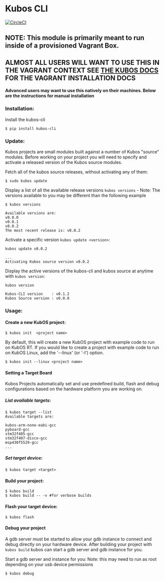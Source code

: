 # Kubos CLI
[![CircleCI](https://circleci.com/gh/kubos/kubos-cli.svg?style=svg)](https://circleci.com/gh/kubos/kubos-cli)

## NOTE: This module is primarily meant to run inside of a provisioned Vagrant Box.
## ALMOST ALL USERS WILL WANT TO USE THIS IN THE VAGRANT CONTEXT SEE [THE KUBOS DOCS](http://docs.kubos.co) FOR THE VAGRANT INSTALLATION DOCS

#### Advanced users may want to use this natively on their machines. Below are the instructions for manual installation

### Installation:

Install the kubos-cli

```
$ pip install kubos-cli
```
### Update:
Kubos projects are small modules built against a number of Kubos "source" modules. Before working on your project you will
need to specify and activate a released version of the Kubos source modules.

Fetch all of the kubos source releases, without activating any of them:
```
$ sudo kubos update
```

Display a list of all the available release versions `kubos versions` - Note: The versions available to you may be different than the following example
```
$ kubos versions

Available versions are:
v0.0.0
v0.0.1
v0.0.2
The most recent release is: v0.0.2
```

Activate a specific version `kubos update <version>`:
```
kubos update v0.0.2

...
Activating Kubos source version v0.0.2
```

Display the active versions of the kubos-cli and kubos source at anytime with `kubos version`:

```
kubos version

Kubos-CLI version    : v0.1.2
Kubos Source version : v0.0.0
```


### Usage:

#### Create a new KubOS project:

```
$ kubos init  <project name>
```


By default, this will create a new KubOS project with example code to run on KubOS RT.  If you
would like to create a project with example code to run on KubOS Linux, add the '--linux' 
(or '-l') option.


```
$ kubos init --linux <project name>
```


#### Setting a Target Board
Kubos Projects automatically set and use predefined build, flash and debug configurations based on the hardware platform you are working on.

##### List available targets:

```
$ kubos target --list
Available targets are:

kubos-arm-none-eabi-gcc
pyboard-gcc
stm32f405-gcc
stm32f407-disco-gcc
msp430f5529-gcc
...
```
##### Set target device:

```
$ kubos target <target>
```


#### Build your project:

```
$ kubos build
$ kubos build -- -v #for verbose builds
```

#### Flash your target device:

```
$ kubos flash
```

#### Debug your project

A gdb server must be started to allow your gdb instance to connect and debug directly on your hardware device.
After building your project with `kubos build` kubos can start a gdb server and gdb instance for you.

Start a gdb server and instance for you:
Note: this may need to run as root depending on your usb device permissions
```
$ kubos debug
```


